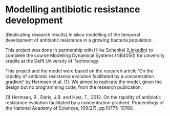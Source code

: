 # Modelling antibiotic resistance development
[Replicating research results] In silico modelling of the temporal development of antibiotic resistance in a growing bacteria population.

This project was done in partnership with Hilke Schenkel ([LinkedIn](https://www.linkedin.com/in/hilke-schenkel-0106411bb/)) to complete the course Modelling Dynamical Systems (NB4050) for university credits at the Delft University of Technology.

This project and the model were based on the research article 'On the rapidity of antibiotic resistance evolution facilitated by a concentration gradient' by Hermsen et al. (1). We aimed to replicate the model, given the design but no programming code, from the research publication.

(1) Hermsen, R., Deris, J.B. and Hwa, T., 2012. On the rapidity of antibiotic resistance evolution facilitated by a concentration gradient. Proceedings of the National Academy of Sciences, 109(27), pp.10775-10780.

